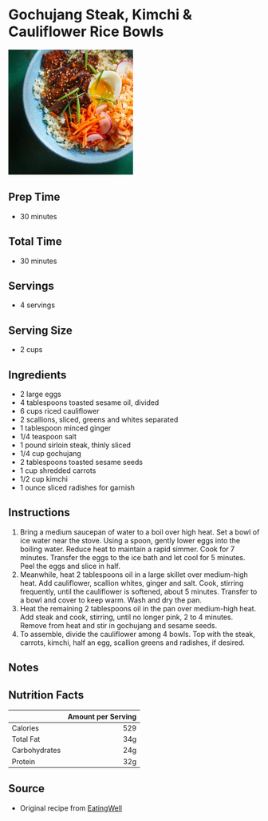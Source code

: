 # Gochujang Steak, Kimchi & Cauliflower Rice Bowls

<img src="../../resources/images/Dinner/gochujang-steak-kimchi-and-cauliflower-rice-bowl.png" alt="Photo of Gochujang Steak, Kimchi & Cauliflower Rice Bowl" width="250"/>

## Prep Time
- 30 minutes

## Total Time
- 30 minutes

## Servings
- 4 servings

## Serving Size
- 2 cups

## Ingredients
- 2 large eggs
- 4 tablespoons toasted sesame oil, divided
- 6 cups riced cauliflower
- 2 scallions, sliced, greens and whites separated
- 1 tablespoon minced ginger
- 1/4 teaspoon salt
- 1 pound sirloin steak, thinly sliced
- 1/4 cup gochujang
- 2 tablespoons toasted sesame seeds
- 1 cup shredded carrots
- 1/2 cup kimchi
- 1 ounce sliced radishes for garnish

## Instructions
1. Bring a medium saucepan of water to a boil over high heat. Set a bowl of ice water near the stove. Using a spoon, gently lower eggs into the boiling water. Reduce heat to maintain a rapid simmer. Cook for 7 minutes. Transfer the eggs to the ice bath and let cool for 5 minutes. Peel the eggs and slice in half.
2. Meanwhile, heat 2 tablespoons oil in a large skillet over medium-high heat. Add cauliflower, scallion whites, ginger and salt. Cook, stirring frequently, until the cauliflower is softened, about 5 minutes. Transfer to a bowl and cover to keep warm. Wash and dry the pan.
3. Heat the remaining 2 tablespoons oil in the pan over medium-high heat. Add steak and cook, stirring, until no longer pink, 2 to 4 minutes. Remove from heat and stir in gochujang and sesame seeds.
4. To assemble, divide the cauliflower among 4 bowls. Top with the steak, carrots, kimchi, half an egg, scallion greens and radishes, if desired.

## Notes


## Nutrition Facts
|| Amount per Serving |
|-----------------|------:|
| Calories        | 529   |
| Total Fat       | 34g   |
| Carbohydrates   | 24g   |
| Protein         | 32g   |

## Source
- Original recipe from [EatingWell](https://www.eatingwell.com/recipe/269784/korean-steak-kimchi-cauliflower-rice-bowls/)